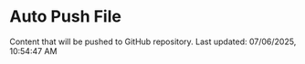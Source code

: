 # Auto Push File

Content that will be pushed to GitHub repository.
Last updated: 07/06/2025, 10:54:47 AM